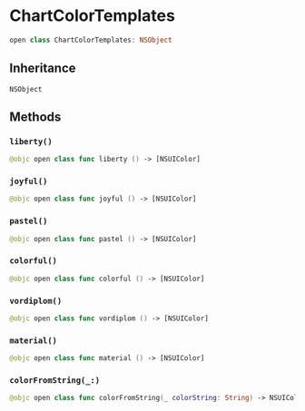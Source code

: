 # ChartColorTemplates

``` swift
open class ChartColorTemplates: NSObject
```

## Inheritance

`NSObject`

## Methods

### `liberty()`

``` swift
@objc open class func liberty () -> [NSUIColor]
```

### `joyful()`

``` swift
@objc open class func joyful () -> [NSUIColor]
```

### `pastel()`

``` swift
@objc open class func pastel () -> [NSUIColor]
```

### `colorful()`

``` swift
@objc open class func colorful () -> [NSUIColor]
```

### `vordiplom()`

``` swift
@objc open class func vordiplom () -> [NSUIColor]
```

### `material()`

``` swift
@objc open class func material () -> [NSUIColor]
```

### `colorFromString(_:)`

``` swift
@objc open class func colorFromString(_ colorString: String) -> NSUIColor
```
